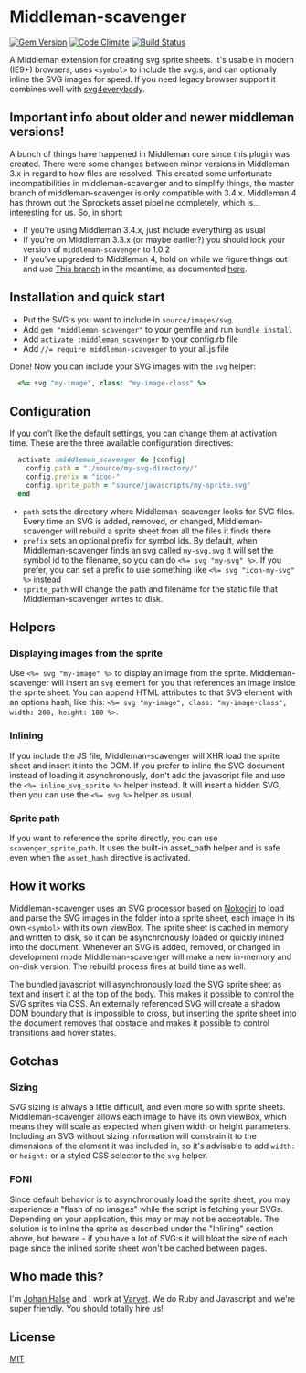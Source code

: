 # Middleman-scavenger

[![Gem Version](http://img.shields.io/gem/v/middleman-scavenger.svg)](https://rubygems.org/gems/middleman-scavenger) [![Code Climate](https://codeclimate.com/github/varvet/middleman-scavenger/badges/gpa.svg)](https://codeclimate.com/github/varvet/middleman-scavenger) [![Build Status](https://travis-ci.org/varvet/middleman-scavenger.svg?branch=master)](https://travis-ci.org/varvet/middleman-scavenger)

A Middleman extension for creating svg sprite sheets. It's usable in modern (IE9+) browsers, uses `<symbol>` to include the svg:s, and can optionally inline the SVG images for speed. If you need legacy browser support it combines well with [svg4everybody](https://github.com/jonathantneal/svg4everybody).

## Important info about older and newer middleman versions!

A bunch of things have happened in Middleman core since this plugin was created. There were some changes between minor versions in Middleman 3.x in regard to how files are resolved. This created some unfortunate incompatibilities in middleman-scavenger and to simplify things, the master branch of middleman-scavenger is only compatible with 3.4.x. Middleman 4 has thrown out the Sprockets asset pipeline completely, which is... interesting for us. So, in short:

- If you're using Middleman 3.4.x, just include everything as usual
- If you're on Middleman 3.3.x (or maybe earlier?) you should lock your version of `middleman-scavenger` to 1.0.2
- If you've upgraded to Middleman 4, hold on while we figure things out and use [This branch](https://github.com/varvet/middleman-scavenger/tree/feature/middleman-4-support) in the meantime, as documented [here](https://github.com/varvet/middleman-scavenger/pull/11).

## Installation and quick start

- Put the SVG:s you want to include in `source/images/svg`.
- Add `gem "middleman-scavenger"` to your gemfile and run `bundle install`
- Add `activate :middleman_scavenger` to your config.rb file
- Add `//= require middleman-scavenger` to your all.js file

Done! Now you can include your SVG images with the `svg` helper:
```ruby
  <%= svg "my-image", class: "my-image-class" %>
```


## Configuration

If you don't like the default settings, you can change them at activation time. These are the three available configuration directives:

```ruby
  activate :middleman_scavenger do |config|
    config.path = "./source/my-svg-directory/"
    config.prefix = "icon-"
    config.sprite_path = "source/javascripts/my-sprite.svg"
  end
```

- `path` sets the directory where Middleman-scavenger looks for SVG files. Every time an SVG is added, removed, or changed, Middleman-scavenger will rebuild a sprite sheet from all the files it finds there
- `prefix` sets an optional prefix for symbol ids. By default, when Middleman-scavenger finds an svg called `my-svg.svg` it will set the symbol id to the filename, so you can do `<%= svg "my-svg" %>`. If you prefer, you can set a prefix to use something like `<%= svg "icon-my-svg" %>` instead
- `sprite_path` will change the path and filename for the static file that Middleman-scavenger writes to disk.

## Helpers

### Displaying images from the sprite

Use `<%= svg "my-image" %>` to display an image from the sprite. Middleman-scavenger will insert an `svg` element for you that references an image inside the sprite sheet. You can append HTML attributes to that SVG element with an options hash, like this: `<%= svg "my-image", class: "my-image-class", width: 200, height: 100 %>`.

### Inlining

If you include the JS file, Middleman-scavenger will XHR load the sprite sheet and insert it into the DOM. If you prefer to inline the SVG document instead of loading it asynchronously, don't add the javascript file and use the `<%= inline_svg_sprite %>` helper instead. It will insert a hidden SVG, then you can use the `<%= svg %>` helper as usual.


### Sprite path

If you want to reference the sprite directly, you can use `scavenger_sprite_path`. It uses the built-in asset_path helper and is safe even when the `asset_hash` directive is activated.


## How it works

Middleman-scavenger uses an SVG processor based on [Nokogiri](http://www.nokogiri.org) to load and parse the SVG images in the folder into a sprite sheet, each image in its own `<symbol>` with its own viewBox. The sprite sheet is cached in memory and written to disk, so it can be asynchronously loaded or quickly inlined into the document. Whenever an SVG is added, removed, or changed in development mode Middleman-scavenger will make a new in-memory and on-disk version. The rebuild process fires at build time as well.

The bundled javascript will asynchronously load the SVG sprite sheet as text and insert it at the top of the body. This makes it possible to control the SVG sprites via CSS. An externally referenced SVG will create a shadow DOM boundary that is impossible to cross, but inserting the sprite sheet into the document removes that obstacle and makes it possible to control transitions and hover states.


## Gotchas

### Sizing

SVG sizing is always a little difficult, and even more so with sprite sheets. Middleman-scavenger allows each image to have its own viewBox, which means they will scale as expected when given width or height parameters. Including an SVG without sizing information will constrain it to the dimensions of the element it was included in, so it's advisable to add `width:` or `height:` or a styled CSS selector to the `svg` helper.


### FONI

Since default behavior is to asynchronously load the sprite sheet, you may experience a "flash of no images" while the script is fetching your SVGs. Depending on your application, this may or may not be acceptable. The solution is to inline the sprite as described under the "Inlining" section above, but beware - if you have a lot of SVG:s it will bloat the size of each page since the inlined sprite sheet won't be cached between pages.


## Who made this?

I'm [Johan Halse](https://www.twitter.com/hejsna) and I work at [Varvet](https://www.varvet.se). We do Ruby and Javascript and we're super friendly. You should totally hire us!

## License
[MIT](http://johanhalse.mit-license.org)
